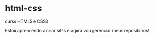 # html-css
 curso HTML5  e CSS3

 Estou aprendendo a criar sites e agora vou gerenciar meus repositórios!
